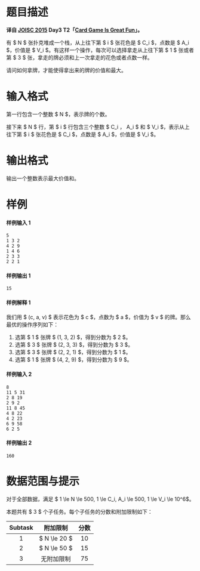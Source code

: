 
# 题目描述

**译自 [JOISC 2015](https://www.ioi-jp.org/camp/2015/2015-sp-tasks/index.html) Day3 T2「[Card Game Is Great Fun](https://www.ioi-jp.org/camp/2015/2015-sp-tasks/2015-sp-d3.pdf)」。**

有 $ N $ 张扑克堆成一个栈，从上往下第 $ i $ 张花色是 $ C_i $，点数是 $ A_i $，价值是 $ V_i $。有这样一个操作，每次可以选择拿走从上往下第 $ 1 $ 张或者第 $ 3 $ 张，拿走的牌必须和上一次拿走的花色或者点数一样。

请问如何拿牌，才能使得拿出来的牌的价值和最大。

# 输入格式

第一行包含一个整数 $ N $，表示牌的个数。

接下来 $ N $ 行，第 $ i $ 行包含三个整数 $ C_i $，$ A_i $ 和 $ V_i $，表示从上往下第 $ i $ 张花色是 $ C_i $，点数是 $ A_i $，价值是 $ V_i $。

# 输出格式

输出一个整数表示最大价值和。

# 样例

#### 样例输入 1
```plain
5
1 3 2
4 2 9
1 4 6
2 3 3
2 2 1
```

#### 样例输出 1
```plain
15
```

#### 样例解释 1

我们用 $ (c, a, v) $ 表示花色为 $ c $，点数为 $ a $，价值为 $ v $ 的牌。那么最优的操作序列如下：

1. 选第 $ 1 $ 张牌 $ (1, 3, 2) $，得到分数为 $ 2 $。
2. 选第 $ 3 $ 张牌 $ (2, 3, 3) $，得到分数为 $ 3 $。
3. 选第 $ 3 $ 张牌 $ (2, 2, 1) $，得到分数为 $ 1 $。
4. 选第 $ 1 $ 张牌 $ (4, 2, 9) $，得到分数为 $ 9 $。


#### 样例输入 2
```plain
8
11 5 31
2 8 19
2 9 2
11 8 45
4 8 22
4 2 23
6 9 58
6 2 5
```

#### 样例输出 2
```plain
160
```

# 数据范围与提示

对于全部数据，满足 $ 1 \le N \le 500, 1 \le C_i, A_i \le 500, 1 \le V_i \le 10^6$。

本题共有 $ 3 $ 个子任务。每个子任务的分数和附加限制如下：

| Subtask | 附加限制 | 分数 |
|:-------:|:-------:|:---:|
| 1 | $ N \le 20 $ | 10 |
| 2 | $ N \le 50 $ | 15 |
| 3 | 无附加限制 | 75 |


